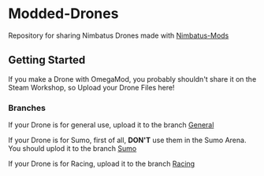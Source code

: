 # Modded-Drones
Repository for sharing Nimbatus Drones made with [Nimbatus-Mods](https://github.com/OmegaVoid/Nimbatus-Mods-Rework)

## Getting Started

If you make a Drone with OmegaMod, you probably shouldn't share it on the Steam Workshop, so Upload your Drone Files here!

### Branches

If your Drone is for general use, upload it to the branch [General](https://github.com/OmegaRogue/Modded-Drones/tree/General)

If your Drone is for Sumo, first of all, **DON'T** use them in the Sumo Arena. You should uplod it to the branch [Sumo](https://github.com/OmegaRogue/Modded-Drones/tree/Sumo)

If your Drone is for Racing, upload it to the branch [Racing](https://github.com/OmegaRogue/Modded-Drones/tree/Racing)
